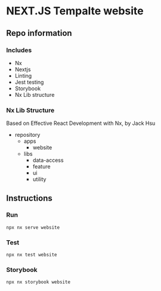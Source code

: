 # NEXT.JS Tempalte website

## Repo information

### Includes

-   Nx
-   Nextjs
-   Linting
-   Jest testing
-   Storybook
-   Nx Lib structure

### Nx Lib Structure

Based on Effective React Development with Nx, by Jack Hsu

-   repository
    -   apps
        -   website
    -   libs
        -   data-access
        -   feature
        -   ui
        -   utility

## Instructions

### Run

`npx nx serve website`

### Test

`npx nx test website`

### Storybook

`npx nx storybook website`
